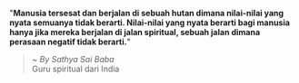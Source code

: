 "**Manusia tersesat dan berjalan di sebuah hutan dimana nilai-nilai yang nyata semuanya tidak berarti. Nilai-nilai yang nyata berarti bagi manusia hanya jika mereka berjalan di jalan spiritual, sebuah jalan dimana perasaan negatif tidak berarti.**"

> ~ _By Sathya Sai Baba_  
Guru spiritual dari India
